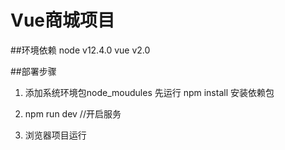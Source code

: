 # Vue商城项目

##环境依赖
node v12.4.0
vue v2.0 

##部署步骤
1. 添加系统环境包node_moudules
    先运行 npm install 安装依赖包

2. npm run dev  //开启服务

3. 浏览器项目运行



